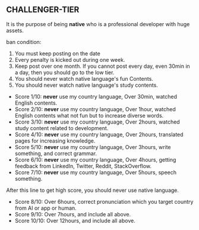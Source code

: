 ## CHALLENGER-TIER
It is the purpose of being **native** who is a professional developer with huge assets.

ban condition:
1. You must keep posting on the date
2. Every penalty is kicked out during one week. 
3. Keep post over one month.
If you cannot post every day, even 30min in a day, then you should go to the low tier. 
4. You should never watch native language's fun Contents.
5. You should never watch native language's study contents. 

- Score 1/10: **never** use my country language, Over 30min, watched English contents.
- Score 2/10: **never** use my country language, Over 1hour, watched English contents what not fun but to increase diverse words.
- Score 3/10: **never** use my country language, Over 2hours, watched study content related to development.
- Score 4/10: **never** use my country language, Over 2hours, translated pages for increasing knowledge.
- Score 5/10: **never** use my country language, Over 3hours, write something, and correct grammar.
- Score 6/10: **never** use my country language, Over 4hours, getting feedback from LinkedIn, Twitter, Reddit, StackOverflow.
- Score 7/10: **never** use my country language, Over 5hours, speech something.

After this line to get high score, you should never use native language.

- Score 8/10: Over 6hours, correct pronunciation which you target country from AI or app or human.
- Score 9/10: Over 7hours, and include all above.
- Score 10/10: Over 12hours, and include all above.
